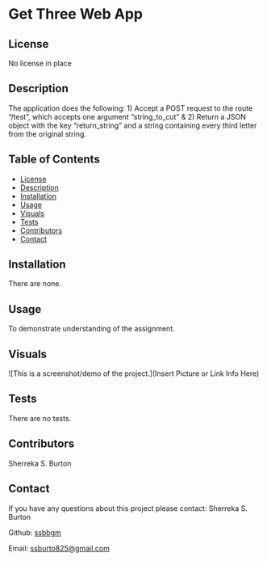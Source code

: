 # Get Three Web App 

## License
No license in place


## Description
The application does the following: 1) Accept a POST request to the route “/test”, which accepts one argument “string_to_cut” & 2) Return a JSON object with the key “return_string” and a string containing every third letter from the original string.

## Table of Contents

- [License](#license)
- [Description](#description)
- [Installation](#installation)
- [Usage](#usage)
- [Visuals](#visuals)
- [Tests](#tests)
- [Contributors](#contributors)
- [Contact](#contact)

## Installation
There are none.

## Usage
To demonstrate understanding of the assignment.

## Visuals
![This is a screenshot/demo of the project.](Insert Picture or Link Info Here)

## Tests

There are no tests.

## Contributors

Sherreka S. Burton

## Contact

If you have any questions about this project please contact: Sherreka S. Burton

Github: [ssbbgm](http://github.com/ssbbgm)

Email: ssburto825@gmail.com